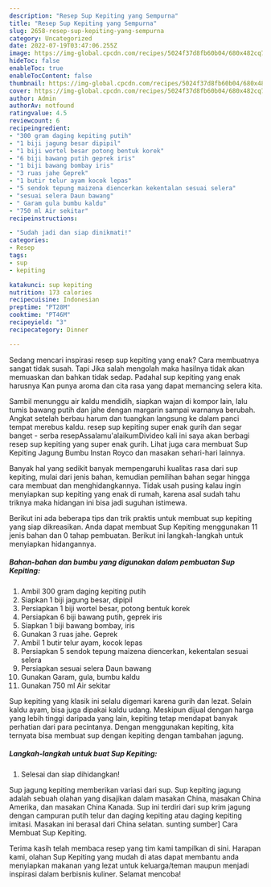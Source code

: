 ```yaml
---
description: "Resep Sup Kepiting yang Sempurna"
title: "Resep Sup Kepiting yang Sempurna"
slug: 2658-resep-sup-kepiting-yang-sempurna
category: Uncategorized
date: 2022-07-19T03:47:06.255Z
image: https://img-global.cpcdn.com/recipes/5024f37d8fb60b04/680x482cq70/sup-kepiting-foto-resep-utama.jpg
hideToc: false
enableToc: true
enableTocContent: false
thumbnail: https://img-global.cpcdn.com/recipes/5024f37d8fb60b04/680x482cq70/sup-kepiting-foto-resep-utama.jpg
cover: https://img-global.cpcdn.com/recipes/5024f37d8fb60b04/680x482cq70/sup-kepiting-foto-resep-utama.jpg
author: Admin
authorAv: notfound
ratingvalue: 4.5
reviewcount: 6
recipeingredient:
- "300 gram daging kepiting putih"
- "1 biji jagung besar dipipil"
- "1 biji wortel besar potong bentuk korek"
- "6 biji bawang putih geprek iris"
- "1 biji bawang bombay iris"
- "3 ruas jahe Geprek"
- "1 butir telur ayam kocok lepas"
- "5 sendok tepung maizena diencerkan kekentalan sesuai selera"
- "sesuai selera Daun bawang"
- " Garam gula bumbu kaldu"
- "750 ml Air sekitar"
recipeinstructions:

- "Sudah jadi dan siap dinikmati!"
categories:
- Resep
tags:
- sup
- kepiting

katakunci: sup kepiting 
nutrition: 173 calories
recipecuisine: Indonesian
preptime: "PT28M"
cooktime: "PT46M"
recipeyield: "3"
recipecategory: Dinner

---
```



Sedang mencari inspirasi resep sup kepiting yang enak? Cara membuatnya sangat tidak susah. Tapi Jika salah mengolah maka hasilnya tidak akan memuaskan dan bahkan tidak sedap. Padahal sup kepiting yang enak harusnya Kan punya aroma dan cita rasa yang dapat memancing selera kita.


Sambil menunggu air kaldu mendidih, siapkan wajan di kompor lain, lalu tumis bawang putih dan jahe dengan margarin sampai warnanya berubah. Angkat setelah berbau harum dan tuangkan langsung ke dalam panci tempat merebus kaldu. resep sup kepiting super enak gurih dan segar banget - serba resepAssalamu&#39;alaikumDivideo kali ini saya akan berbagi resep sup kepiting yang super enak gurih. Lihat juga cara membuat Sup Kepiting Jagung Bumbu Instan Royco dan masakan sehari-hari lainnya.

Banyak hal yang sedikit banyak mempengaruhi kualitas rasa dari sup kepiting, mulai dari jenis bahan, kemudian pemilihan bahan segar hingga cara membuat dan menghidangkannya. Tidak usah pusing kalau ingin menyiapkan sup kepiting yang enak di rumah, karena asal sudah tahu triknya maka hidangan ini bisa jadi suguhan istimewa.


Berikut ini ada beberapa tips dan trik praktis untuk membuat sup kepiting yang siap dikreasikan. Anda dapat membuat Sup Kepiting menggunakan 11 jenis bahan dan 0 tahap pembuatan. Berikut ini langkah-langkah untuk menyiapkan hidangannya.

<!--inarticleads1-->

##### Bahan-bahan dan bumbu yang digunakan dalam pembuatan Sup Kepiting:

1. Ambil 300 gram daging kepiting putih
1. Siapkan 1 biji jagung besar, dipipil
1. Persiapkan 1 biji wortel besar, potong bentuk korek
1. Persiapkan 6 biji bawang putih, geprek iris
1. Siapkan 1 biji bawang bombay, iris
1. Gunakan 3 ruas jahe. Geprek
1. Ambil 1 butir telur ayam, kocok lepas
1. Persiapkan 5 sendok tepung maizena diencerkan, kekentalan sesuai selera
1. Persiapkan sesuai selera Daun bawang
1. Gunakan  Garam, gula, bumbu kaldu
1. Gunakan 750 ml Air sekitar


Sup kepiting yang klasik ini selalu digemari karena gurih dan lezat. Selain kaldu ayam, bisa juga dipakai kaldu udang. Meskipun dijual dengan harga yang lebih tinggi daripada yang lain, kepiting tetap mendapat banyak perhatian dari para pecintanya. Dengan menggunakan kepiting, kita ternyata bisa membuat sup dengan kepiting dengan tambahan jagung. 

<!--inarticleads2-->

##### Langkah-langkah untuk buat Sup Kepiting:


1. Selesai dan siap dihidangkan!

Sup jagung kepiting memberikan variasi dari sup. Sup kepiting jagung adalah sebuah olahan yang disajikan dalam masakan China, masakan China Amerika, dan masakan China Kanada. Sup ini terdiri dari sup krim jagung dengan campuran putih telur dan daging kepiting atau daging kepiting imitasi. Masakan ini berasal dari China selatan. sunting sumber] Cara Membuat Sup Kepiting. 

Terima kasih telah membaca resep yang tim kami tampilkan di sini. Harapan kami, olahan Sup Kepiting yang mudah di atas dapat membantu anda menyiapkan makanan yang lezat untuk keluarga/teman maupun menjadi inspirasi dalam berbisnis kuliner. Selamat mencoba!
